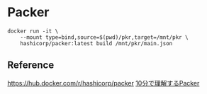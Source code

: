 # Packer

```bash=
docker run -it \
    --mount type=bind,source=$(pwd)/pkr,target=/mnt/pkr \
    hashicorp/packer:latest build /mnt/pkr/main.json
```

## Reference

<https://hub.docker.com/r/hashicorp/packer>
[10分で理解するPacker](https://qiita.com/Chanmoro/items/38e9d5441141f340e805)
